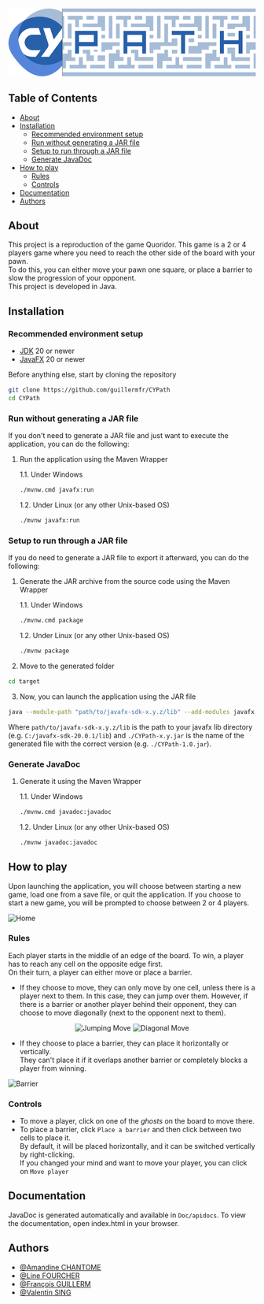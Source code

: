 <div align="center">
		<img style="margin-top: 10%" src="src/main/resources/img/logo.png" width="546" alt="Logo CYPath" />
</div>

## Table of Contents
- [About](#about)
- [Installation](#installation)
    * [Recommended environment setup](#recommended-environment-setup)
    * [Run without generating a JAR file](#run-without-generating-a-jar-file)
    * [Setup to run through a JAR file](#setup-to-run-through-a-jar-file)
    * [Generate JavaDoc](#generate-javadoc)
- [How to play](#how-to-play)
    * [Rules](#rules)
    * [Controls](#controls)
- [Documentation](#documentation)
- [Authors](#authors)

## About
This project is a reproduction of the game Quoridor.
This game is a 2 or 4 players game where you need to reach the other side of the board with your pawn. <br />
To do this, you can either move your pawn one square, or place a barrier to slow the progression of your opponent. <br />
This project is developed in Java.

## Installation
### Recommended environment setup
* [JDK](https://www.oracle.com/fr/java/technologies/downloads/) 20 or newer
* [JavaFX](https://gluonhq.com/products/javafx/) 20 or newer

Before anything else, start by cloning the repository
```bash
git clone https://github.com/guillermfr/CYPath
cd CYPath
```

### Run without generating a JAR file
If you don't need to generate a JAR file and just want to execute the application, you can do the following:

1. Run the application using the Maven Wrapper

   1.1. Under Windows
    ```bash
    ./mvnw.cmd javafx:run
    ```

   1.2. Under Linux (or any other Unix-based OS)
    ```bash
    ./mvnw javafx:run
    ```

### Setup to run through a JAR file
If you do need to generate a JAR file to export it afterward, you can do the following:

1. Generate the JAR archive from the source code using the Maven Wrapper

    1.1. Under Windows
    ```bash
    ./mvnw.cmd package
    ```

   1.2. Under Linux (or any other Unix-based OS)
    ```bash
    ./mvnw package
    ```

2. Move to the generated folder
```bash
cd target
```

3. Now, you can launch the application using the JAR file
```bash
java --module-path "path/to/javafx-sdk-x.y.z/lib" --add-modules javafx.controls,javafx.fxml -jar ./CYPath-x.y.jar
```
Where `path/to/javafx-sdk-x.y.z/lib` is the path to your javafx lib directory (e.g. `C:/javafx-sdk-20.0.1/lib`) and `./CYPath-x.y.jar` is the name of the generated file with the correct version (e.g. `./CYPath-1.0.jar`).

### Generate JavaDoc
1. Generate it using the Maven Wrapper

   1.1. Under Windows
    ```bash
    ./mvnw.cmd javadoc:javadoc
    ```

   1.2. Under Linux (or any other Unix-based OS)
    ```bash
    ./mvnw javadoc:javadoc
    ```

## How to play

Upon launching the application, you will choose between starting a new game, load one from a save file, or quit the application. If you choose to start a new game, you will be prompted to choose between 2 or 4 players.

![Home](https://i.imgur.com/dOTouXj.png)

### Rules
Each player starts in the middle of an edge of the board. To win, a player has to reach any cell on the opposite edge first. <br />
On their turn, a player can either move or place a barrier.

* If they choose to move, they can only move by one cell, unless there is a player next to them. In this case, they can jump over them. However, if there is a barrier or another player behind their opponent, they can choose to move diagonally (next to the opponent next to them).

<div align="center">
   <img src="https://i.imgur.com/tRI59M9.gif" width="400" height="400" alt="Jumping Move">
   <img src="https://i.imgur.com/8HrrspE.gif" width="400" height="400" alt="Diagonal Move">
</div>

* If they choose to place a barrier, they can place it horizontally or vertically. <br />
They can't place it if it overlaps another barrier or completely blocks a player from winning.

![Barrier](https://i.imgur.com/tLEgtSn.gif)

### Controls

* To move a player, click on one of the *ghosts* on the board to move there.
* To place a barrier, click `Place a barrier` and then click between two cells to place it. <br />
  By default, it will be placed horizontally, and it can be switched vertically by right-clicking. <br />
  If you changed your mind and want to move your player, you can click on `Move player`

## Documentation
JavaDoc is generated automatically and available in `Doc/apidocs`. To view the documentation, open index.html in your browser.

## Authors

- [@Amandine CHANTOME](https://github.com/amandine-ch)
- [@Line FOURCHER](https://github.com/LineFourcher)
- [@François GUILLERM](https://github.com/guillermfr)
- [@Valentin SING](https://github.com/ValentinChanter)
